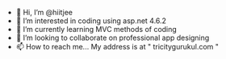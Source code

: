 - 👋 Hi, I’m @hiitjee
- 👀 I’m interested in coding using asp.net 4.6.2
- 🌱 I’m currently learning MVC methods of coding
- 💞️ I’m looking to collaborate on professional app designing
- 📫 How to reach me... My address is at " tricitygurukul.com "

<!---
hiitjee/hiitjee is a ✨ special ✨ repository because its `README.md` (this file) appears on your GitHub profile.
You can click the Preview link to take a look at your changes.
--->
